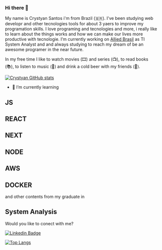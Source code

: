 ### Hi there 👋

My name is Crystyan Santos i'm from Brazil (🇧🇷). I've been studying web developr and other tecnologies tools for about 3 yaers to improve my programation skills. I love programing and tecnologies and more, i really like to learn about the things works and how we can make our lives more productive with tecnologie. I’m currently working on [Allied Brasil](https://www.alliedbrasil.com.br/) as TI System Analyst and and always studying to reach my dream of be an awesome programer in the near future. 

In my free time I like to watch movies (🎞️) and series (📺), to read books (📚), to listen to music (🎵) and  drink a cold beer with my friends (🍺).

[![Crystyan GitHub stats](https://github-readme-stats.vercel.app/api?username=CrystyanSantos9&theme=dark&show_icons=true)](https://github.com/CrystyanSantos9/github-readme-stats)

- 🌱 I’m currently learning 
## JS 
## REACT 
## NEXT 
## NODE 
## AWS
## DOCKER 
and other contents from my graduate in 
## System Analysis

Would you like to conect with me?

[![Linkedin Badge](https://img.shields.io/badge/-LinkedIn-blue?style=flat-square&logo=Linkedin&logoColor=white&link=https://www.linkedin.com/in/felipefialho)](https://www.linkedin.com/in/crystyan-santos-56a3943b/)


[![Top Langs](https://github-readme-stats.vercel.app/api/top-langs/?username=anuraghazra)](https://github.com/anuraghazra/github-readme-stats)


